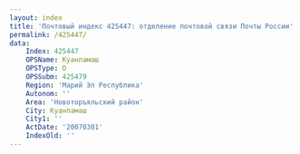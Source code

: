 ```yaml
---
layout: index
title: 'Почтовый индекс 425447: отделение почтовой связи Почты России'
permalink: /425447/
data:
    Index: 425447
    OPSName: Куанпамаш
    OPSType: О
    OPSSubm: 425479
    Region: 'Марий Эл Республика'
    Autonom: ''
    Area: 'Новоторъяльский район'
    City: Куанпамаш
    City1: ''
    ActDate: '20070301'
    IndexOld: ''
---
```

